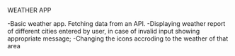 WEATHER APP

-Basic weather app. Fetching data from an API.
-Displaying weather report of different cities entered by user, in case of invalid input showing appropriate message;
-Changing the icons accroding to the weather of that area
